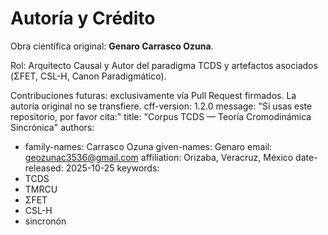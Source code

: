 
# Autoría y Crédito

Obra científica original: **Genaro Carrasco Ozuna**.

Rol: Arquitecto Causal y Autor del paradigma TCDS y artefactos asociados (ΣFET, CSL-H, Canon Paradigmático).

Contribuciones futuras: exclusivamente vía Pull Request firmados. La autoría original no se transfiere.
cff-version: 1.2.0
message: "Si usas este repositorio, por favor cita:"
title: "Corpus TCDS — Teoría Cromodinámica Sincrónica"
authors:
  - family-names: Carrasco Ozuna
    given-names: Genaro
    email: geozunac3536@gmail.com
    affiliation: Orizaba, Veracruz, México
date-released: 2025-10-25
keywords:
  - TCDS
  - TMRCU
  - ΣFET
  - CSL-H
  - sincronón
